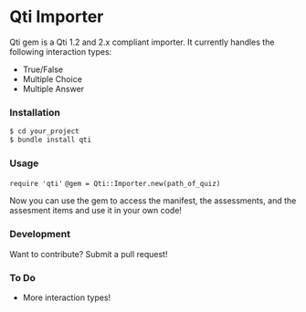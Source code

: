 # Qti Importer

Qti gem is a Qti 1.2 and 2.x compliant importer. It currently handles the following interaction types:

  - True/False
  - Multiple Choice
  - Multiple Answer

### Installation

```sh
$ cd your_project
$ bundle install qti
```

### Usage

`require 'qti'`
`@gem = Qti::Importer.new(path_of_quiz)`

Now you can use the gem to access the manifest, the assessments, and the assesment items and use it in your own code!

### Development

Want to contribute? Submit a pull request!

### To Do
  - More interaction types!
